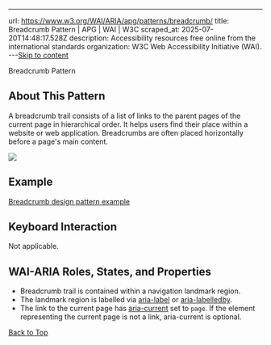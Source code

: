 ---
url: https://www.w3.org/WAI/ARIA/apg/patterns/breadcrumb/
title:  Breadcrumb Pattern | APG | WAI | W3C
scraped_at: 2025-07-20T14:48:17.528Z
description: Accessibility resources free online from the international standards organization: W3C Web Accessibility Initiative (WAI).
---[Skip to content](https://www.w3.org/WAI/ARIA/apg/patterns/breadcrumb/#main)

Breadcrumb Pattern

## About This Pattern

A breadcrumb trail consists of a list of links to the parent pages of the current page in hierarchical order.
It helps users find their place within a website or web application.
Breadcrumbs are often placed horizontally before a page's main content.


![](https://www.w3.org/WAI/content-images/wai-aria-practices/images/pattern-breadcrumb.svg)

## Example

[Breadcrumb design pattern example](https://www.w3.org/WAI/ARIA/apg/patterns/breadcrumb/examples/breadcrumb/)

## Keyboard Interaction

Not applicable.

## WAI-ARIA Roles, States, and Properties

- Breadcrumb trail is contained within a navigation landmark region.
- The landmark region is labelled via [aria-label](https://w3c.github.io/aria/#aria-label) or [aria-labelledby](https://w3c.github.io/aria/#aria-labelledby).
- The link to the current page has [aria-current](https://w3c.github.io/aria/#aria-current) set to `page`.
If the element representing the current page is not a link, aria-current is optional.


[Back to Top](https://www.w3.org/WAI/ARIA/apg/patterns/breadcrumb/#top)